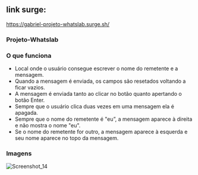 ## link surge:

https://gabriel-projeto-whatslab.surge.sh/

### Projeto-Whatslab

### O que funciona
- Local onde o usuário consegue escrever o nome do remetente e a mensagem.
- Quando a mensagem é enviada, os campos são resetados voltando a ficar vazios.
- A mensagem é enviada tanto ao clicar no botão quanto apertando o botão Enter.
- Sempre que o usuário clica duas vezes em uma mensagem ela é apagada.
- Sempre que o nome do remetente é "eu”, a mensagem aparece à direita e não mostra o nome "eu". 
- Se o nome do remetente for outro, a mensagem aparece à esquerda e seu nome aparece no topo da mensagem.

### Imagens
![Screenshot_14](https://user-images.githubusercontent.com/96514967/178133557-1154d66f-e9ae-4775-aa1a-b5519706a350.png)

